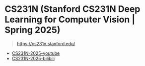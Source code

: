 # CS231N (Stanford CS231N Deep Learning for Computer Vision | Spring 2025)
> https://cs231n.stanford.edu/

- [CS231N-2025-youtube](https://www.youtube.com/watch?v=2fq9wYslV0A&list=PLoROMvodv4rOmsNzYBMe0gJY2XS8AQg16)
- [CS231N-2025-bilibili](https://www.bilibili.com/video/BV1b1agz5ERC/?spm_id_from=333.337.search-card.all.click&vd_source=e93a4a5bbafd55034ada9970aedf668e)
